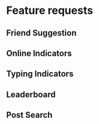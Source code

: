 # Feature requests

## Friend Suggestion

## Online Indicators

## Typing Indicators

## Leaderboard

## Post Search
